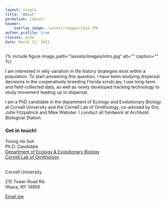 ```yaml
---
layout: single
title: "About"
permalink: /about/
header:
    overlay_image: /assets/images/jay2.JPG
author_profile: true
classes: wide
date: March 11, 2021
---
```


{% include figure image_path="/assets/images/intro.jpg" alt="" caption="" %}

I am interested in why variation in life history strategies exist within a population. To start answering this question, I have been studying dispersal decisions in the cooperatively breeding Florida scrub-jay. I use long-term and field-collected data, as well as newly developed tracking technology to study movement leading up to dispersal.

I am a PhD candidate in the department of Ecology and Evolutionary Biology at Cornell University and the Cornell Lab of Ornithology, co-advised by Drs. John Fitzpatrick and Mike Webster. I conduct all fieldwork at Archbold Biological Station. 

### Get in touch!

Young Ha Suh <br>
Ph.D. Candidate <br>
[Department of Ecology & Evolutionary Biology][1]<br>
[Cornell Lab of Ornithology][2]<br>

<br>
Cornell University

215 Tower Road Rd.<br />
Ithaca, NY 14850<br />

<a href="mailto:{{ 'ys757@cornell.edu' | encode_email }}" title="Email me">Email me</a>

[1]: https://ecologyandevolution.cornell.edu/
[2]: https://www.birds.cornell.edu
